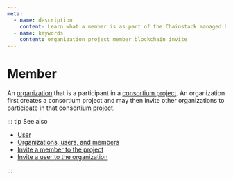 ```yaml
---
meta:
  - name: description
    content: Learn what a member is as part of the Chainstack managed blockchain services.
  - name: keywords
    content: organization project member blockchain invite
---
```


# Member

An [organization](/glossary/organization) that is a participant in a [consortium project](/glossary/consortium-project). An organization first creates a consortium project and may then invite other organizations to participate in that consortium project.

::: tip See also

* [User](/glossary/user)
* <a href="https://support.chainstack.com/hc/en-us/articles/900001563563" target="_blank">Organizations, users, and members</a>
* [Invite a member to the project](/platform/invite-a-member-to-the-project)
* [Invite a user to the organization](/platform/invite-a-user-to-the-organization)

:::
